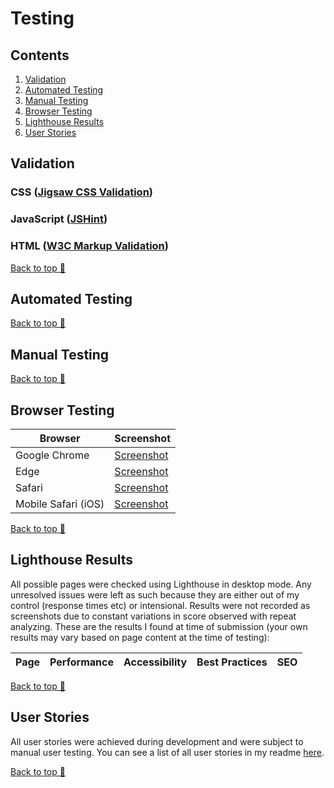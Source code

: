# Testing

## Contents

1. [Validation]()
2. [Automated Testing]()
3. [Manual Testing]()
4. [Browser Testing]()
5. [Lighthouse Results]()
6. [User Stories]()

## Validation

### CSS ([Jigsaw CSS Validation](https://jigsaw.w3.org/css-validator/))

### JavaScript ([JSHint](https://jshint.com/))

### HTML ([W3C Markup Validation](https://validator.w3.org/))

[Back to top 🔺](#testing)

## Automated Testing

[Back to top 🔺](#testing)

## Manual Testing

[Back to top 🔺](#testing)

## Browser Testing

| Browser             | Screenshot     |
| ------------------- | -------------- |
| Google Chrome       | [Screenshot]() |
| Edge                | [Screenshot]() |
| Safari              | [Screenshot]() |
| Mobile Safari (iOS) | [Screenshot]() |

[Back to top 🔺](#testing)

## Lighthouse Results

All possible pages were checked using Lighthouse in desktop mode. Any unresolved issues were left as such because they are either out of my control (response times etc) or intensional. Results were not recorded as screenshots due to constant variations in score observed with repeat analyzing. These are the results I found at time of submission (your own results may vary based on page content at the time of testing):

| Page | Performance | Accessibility | Best Practices | SEO |
| ---- | ----------- | ------------- | -------------- | --- |

[Back to top 🔺](#testing)

## User Stories

All user stories were achieved during development and were subject to manual user testing. You can see a list of all user stories in my readme [here](https://github.com/paulio11/P5-Pokebox#epics-and-user-stories).

[Back to top 🔺](#testing)
